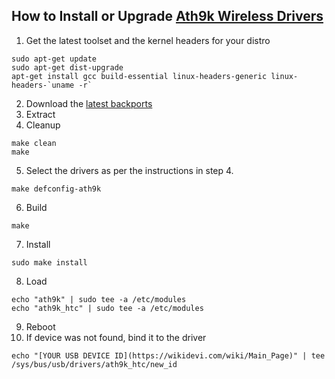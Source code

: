 ## How to Install or Upgrade [Ath9k Wireless Drivers](https://wireless.wiki.kernel.org/en/users/Drivers/ath9k)

1. Get the latest toolset and the kernel headers for your distro
```shell
sudo apt-get update
sudo apt-get dist-upgrade
apt-get install gcc build-essential linux-headers-generic linux-headers-`uname -r`
```
2. Download the [latest backports](https://www.kernel.org/pub/linux/kernel/projects/backports/stable/)
3. Extract
4. Cleanup
```shell
make clean
make
```
5. Select the drivers as per the instructions in step 4.
```shell
make defconfig-ath9k
```
6. Build
```shell
make
```
7. Install
```shell
sudo make install
```
8. Load
```shell
echo "ath9k" | sudo tee -a /etc/modules
echo "ath9k_htc" | sudo tee -a /etc/modules
```
9. Reboot
10. If device was not found, bind it to the driver
```shell
echo "[YOUR USB DEVICE ID](https://wikidevi.com/wiki/Main_Page)" | tee /sys/bus/usb/drivers/ath9k_htc/new_id
```
